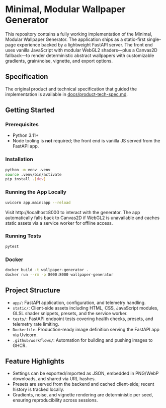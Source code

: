 # Minimal, Modular Wallpaper Generator

This repository contains a fully working implementation of the Minimal, Modular Wallpaper Generator. The application ships as a
static-first single-page experience backed by a lightweight FastAPI server. The front end uses vanilla JavaScript with modular
WebGL2 shaders—plus a Canvas2D fallback—to render deterministic abstract wallpapers with customizable gradients, grain/noise,
vignette, and export options.

## Specification
The original product and technical specification that guided the implementation is available in
[docs/product-tech-spec.md](docs/product-tech-spec.md).

## Getting Started

### Prerequisites
- Python 3.11+
- Node tooling is **not** required; the front end is vanilla JS served from the FastAPI app.

### Installation
```bash
python -m venv .venv
source .venv/bin/activate
pip install .[dev]
```

### Running the App Locally
```bash
uvicorn app.main:app --reload
```
Visit http://localhost:8000 to interact with the generator. The app automatically falls back to Canvas2D if WebGL2 is
unavailable and caches static assets via a service worker for offline access.

### Running Tests
```bash
pytest
```

### Docker
```bash
docker build -t wallpaper-generator .
docker run --rm -p 8000:8000 wallpaper-generator
```

## Project Structure
- `app/`: FastAPI application, configuration, and telemetry handling.
- `static/`: Client-side assets including HTML, CSS, JavaScript modules, GLSL shader snippets, presets, and the service worker.
- `tests/`: FastAPI endpoint tests covering health checks, presets, and telemetry rate limiting.
- `Dockerfile`: Production-ready image definition serving the FastAPI app via Uvicorn.
- `.github/workflows/`: Automation for building and pushing images to GHCR.

## Feature Highlights
- Settings can be exported/imported as JSON, embedded in PNG/WebP downloads, and shared via URL hashes.
- Presets are served from the backend and cached client-side; recent history is tracked locally.
- Gradients, noise, and vignette rendering are deterministic per seed, ensuring reproducibility across sessions.
